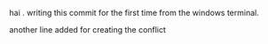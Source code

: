 hai . writing this commit for the first time from the windows terminal.

another line added for creating the conflict